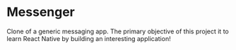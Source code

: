 # Messenger

Clone of a generic messaging app. The primary objective of this project it to learn React Native by building an interesting application!
